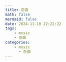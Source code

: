 ```yaml
---
title: 杂曲
math: false
mermaid: false
date: 2024-11-10 22:22:22
tags:
    - music
    - 杂曲
categories: 
    - music
      - 杂曲
---
```


